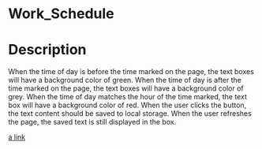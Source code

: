 # Work_Schedule

# Description
When the time of day is before the time marked on the page, the text boxes will have a background color of green.
When the time of day is after the time marked on the page, the text boxes will have a background color of grey.
When the time of day matches the hour of the time marked, the text box will have a background color of red.
When the user clicks the button, the text content should be saved to local storage.
When the user refreshes the page, the saved text is still displayed in the box.

[a link]()